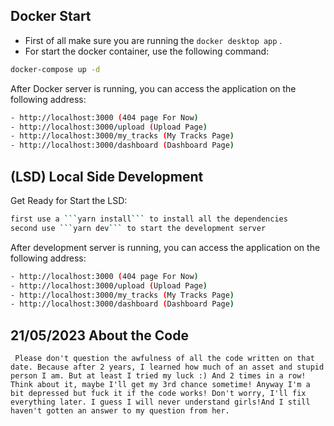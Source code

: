 ## Docker Start
- First of all make sure you are running the ```docker desktop app``` .
- For start the docker container, use the following command:
```bash
docker-compose up -d
```
After Docker server is running, you can access the application on the following address: 
```bash
- http://localhost:3000 (404 page For Now)
- http://localhost:3000/upload (Upload Page)
- http://localhost:3000/my_tracks (My Tracks Page)
- http://localhost:3000/dashboard (Dashboard Page)
```

## (LSD) Local Side Development 

Get Ready for Start the LSD:
```bash
first use a ```yarn install``` to install all the dependencies
second use ```yarn dev``` to start the development server
```

After development server is running, you can access the application on the following address: 
```bash
- http://localhost:3000 (404 page For Now)
- http://localhost:3000/upload (Upload Page)
- http://localhost:3000/my_tracks (My Tracks Page)
- http://localhost:3000/dashboard (Dashboard Page)
```

## 21/05/2023 About the Code 
 ``` Please don't question the awfulness of all the code written on that date. Because after 2 years, I learned how much of an asset and stupid person I am. But at least I tried my luck :) And 2 times in a row! Think about it, maybe I'll get my 3rd chance sometime! Anyway I'm a bit depressed but fuck it if the code works! Don't worry, I'll fix everything later. I guess I will never understand girls!And I still haven't gotten an answer to my question from her.```